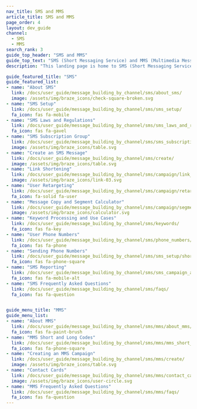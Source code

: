 ```yaml
---
nav_title: SMS and MMS
article_title: SMS and MMS
page_order: 4
layout: dev_guide
channel:
  - SMS
  - MMS
search_rank: 3
guide_top_header: "SMS and MMS"
guide_top_text: "SMS (Short Messaging Service) and MMS (Multimedia Messaging Service) offer a more direct way to reach your users than most other messaging channels, as it utilizes their phone number, allowing you to reach them in real-time. Check out the following topics to get started with Braze SMS or MMS!<br><br>Not ready for any of the following topics? Head to our <a href='/docs/user_guide/onboarding_with_braze/sms_setup/'>SMS setup</a> collection to get to know SMS at Braze. <br><br>**SMS and MMS are only available in select Braze packages. Reach out to your account manager or customer success manager to get started.**"
description: "This landing page is home to SMS (Short Messaging Service) and MMS (Multimedia Messaging Service). These services offer a more direct way to reach your users than most other messaging channels, as it utilizes their phone number, allowing you to reach them in real-time."

guide_featured_title: "SMS"
guide_featured_list:
- name: "About SMS"
  link: /docs/user_guide/message_building_by_channel/sms/about_sms/
  image: /assets/img/braze_icons/check-square-broken.svg
- name: "SMS Setup"
  link: /docs/user_guide/message_building_by_channel/sms/sms_setup/
  fa_icon: fas fa-mobile
- name: "SMS Laws and Regulations"
  link: /docs/user_guide/message_building_by_channel/sms/sms_laws_and_regulations/
  fa_icon: fas fa-gavel
- name: "SMS Subscription Group"
  link: /docs/user_guide/message_building_by_channel/sms/sms_subscription_group/
  image: /assets/img/braze_icons/table.svg
- name: "Create an SMS Message"
  link: /docs/user_guide/message_building_by_channel/sms/create/
  image: /assets/img/braze_icons/table.svg
- name: "Link Shortening"
  link: /docs/user_guide/message_building_by_channel/sms/campaign/link_shortening/
  image: /assets/img/braze_icons/link-03.svg
- name: "User Retargeting"
  link: /docs/user_guide/message_building_by_channel/sms/campaign/retargeting/
  fa_icon: fa-solid fa-user
- name: "Message Copy and Segment Calculator"
  link: /docs/user_guide/message_building_by_channel/sms/campaign/segments/
  image: /assets/img/braze_icons/calculator.svg
- name: "Keyword Processing and Use Cases"
  link: /docs/user_guide/message_building_by_channel/sms/keywords/
  fa_icon: fas fa-key
- name: "User Phone Numbers"
  link: /docs/user_guide/message_building_by_channel/sms/phone_numbers/user_phone_numbers/
  fa_icon: fas fa-phone
- name: "Sending Phone Numbers"
  link: /docs/user_guide/message_building_by_channel/sms/sms_setup/short_and_long_codes/
  fa_icon: fas fa-phone-square
- name: "SMS Reporting"
  link: /docs/user_guide/message_building_by_channel/sms/sms_campaign_analytics/
  fa_icon: fas fa-mobile-alt
- name: "SMS Frequently Asked Questions"
  link: /docs/user_guide/message_building_by_channel/sms/faqs/
  fa_icon: fas fa-question


guide_menu_title: "MMS"
guide_menu_list:
- name: "About MMS"
  link: /docs/user_guide/message_building_by_channel/sms/mms/about_mms/
  fa_icon: fas fa-paint-brush
- name: "MMS Short and Long Codes"
  link: /docs/user_guide/message_building_by_channel/sms/mms/mms_short_long_codes/
  fa_icon: fas fa-phone-square
- name: "Creating an MMS Campaign"
  link: /docs/user_guide/message_building_by_channel/sms/mms/create/
  image: /assets/img/braze_icons/table.svg
- name: "Contact Cards"
  link: /docs/user_guide/message_building_by_channel/sms/mms/contact_card/
  image: /assets/img/braze_icons/user-circle.svg
- name: "MMS Frequently Asked Questions"
  link: /docs/user_guide/message_building_by_channel/sms/mms/faqs/
  fa_icon: fas fa-question
---
```


